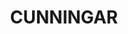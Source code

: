 ---
lastmod: '2025-04-06T06:05:20+00:00'
latitude: -34.505797
layout: suburb
longitude: 148.360971
postcode: '2587'
state: NSW
title: CUNNINGAR
url: /nsw/cunningar/
---